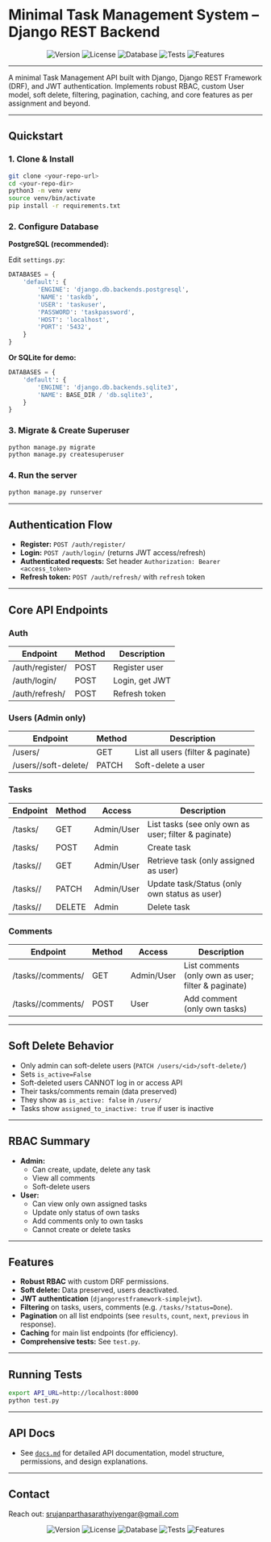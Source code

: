 # Minimal Task Management System – Django REST Backend

<p align="center">
  <img src="https://img.shields.io/badge/Version-v1.1-blue?style=for-the-badge" alt="Version">
  <img src="https://img.shields.io/badge/License-GPL%203.0-black?style=for-the-badge" alt="License">
  <img src="https://img.shields.io/badge/DB-PostgreSQL%20%7C%20SQLite-blue?style=for-the-badge" alt="Database">
  <img src="https://img.shields.io/badge/Tests-Passing-brightgreen?style=for-the-badge" alt="Tests">
  <img src="https://img.shields.io/badge/Features-Caching%2C%20Filtering%2C%20Pagination-brightgreen?style=for-the-badge" alt="Features">
</p>

---

A minimal Task Management API built with Django, Django REST Framework (DRF), and JWT authentication. Implements robust RBAC, custom User model, soft delete, filtering, pagination, caching, and core features as per assignment and beyond.

---

## Quickstart

### 1. Clone & Install

```bash
git clone <your-repo-url>
cd <your-repo-dir>
python3 -m venv venv
source venv/bin/activate
pip install -r requirements.txt
```

### 2. Configure Database

**PostgreSQL (recommended):**

Edit `settings.py`:
```python
DATABASES = {
    'default': {
        'ENGINE': 'django.db.backends.postgresql',
        'NAME': 'taskdb',
        'USER': 'taskuser',
        'PASSWORD': 'taskpassword',
        'HOST': 'localhost',
        'PORT': '5432',
    }
}
```

**Or SQLite for demo:**
```python
DATABASES = {
    'default': {
        'ENGINE': 'django.db.backends.sqlite3',
        'NAME': BASE_DIR / 'db.sqlite3',
    }
}
```

### 3. Migrate & Create Superuser

```bash
python manage.py migrate
python manage.py createsuperuser
```

### 4. Run the server

```bash
python manage.py runserver
```

---

## Authentication Flow

- **Register:** `POST /auth/register/`
- **Login:** `POST /auth/login/` (returns JWT access/refresh)
- **Authenticated requests:** Set header `Authorization: Bearer <access_token>`
- **Refresh token:** `POST /auth/refresh/` with `refresh` token

---

## Core API Endpoints

### Auth

| Endpoint          | Method | Description     |
|-------------------|--------|----------------|
| /auth/register/   | POST   | Register user  |
| /auth/login/      | POST   | Login, get JWT |
| /auth/refresh/    | POST   | Refresh token  |

### Users (Admin only)

| Endpoint                    | Method | Description           |
|-----------------------------|--------|----------------------|
| /users/                     | GET    | List all users (filter & paginate) |
| /users/<id>/soft-delete/    | PATCH  | Soft-delete a user   |

### Tasks

| Endpoint           | Method   | Access   | Description                 |
|--------------------|----------|----------|-----------------------------|
| /tasks/            | GET      | Admin/User | List tasks (see only own as user; filter & paginate) |
| /tasks/            | POST     | Admin    | Create task                 |
| /tasks/<id>/       | GET      | Admin/User | Retrieve task (only assigned as user) |
| /tasks/<id>/       | PATCH    | Admin/User | Update task/Status (only own status as user) |
| /tasks/<id>/       | DELETE   | Admin    | Delete task                 |

### Comments

| Endpoint                       | Method | Access     | Description                         |
|---------------------------------|--------|------------|-------------------------------------|
| /tasks/<id>/comments/           | GET    | Admin/User | List comments (only own as user; filter & paginate) |
| /tasks/<id>/comments/           | POST   | User       | Add comment (only own tasks)        |

---

## Soft Delete Behavior

- Only admin can soft-delete users (`PATCH /users/<id>/soft-delete/`)
- Sets `is_active=False`
- Soft-deleted users CANNOT log in or access API
- Their tasks/comments remain (data preserved)
- They show as `is_active: false` in `/users/`
- Tasks show `assigned_to_inactive: true` if user is inactive

---

## RBAC Summary

- **Admin:**
    - Can create, update, delete any task
    - View all comments
    - Soft-delete users
- **User:**
    - Can view only own assigned tasks
    - Update only status of own tasks
    - Add comments only to own tasks
    - Cannot create or delete tasks

---

## Features

- **Robust RBAC** with custom DRF permissions.
- **Soft delete:** Data preserved, users deactivated.
- **JWT authentication** (`djangorestframework-simplejwt`).
- **Filtering** on tasks, users, comments (e.g. `/tasks/?status=Done`).
- **Pagination** on all list endpoints (see `results`, `count`, `next`, `previous` in response).
- **Caching** for main list endpoints (for efficiency).
- **Comprehensive tests:** See `test.py`.

---

## Running Tests

```bash
export API_URL=http://localhost:8000
python test.py
```

---

## API Docs

- See [`docs.md`](docs.md) for detailed API documentation, model structure, permissions, and design explanations.

---

## Contact

Reach out: [srujanparthasarathyiyengar@gmail.com](mailto:srujanparthasarathyiyengar@gmail.com)

<p align="center">
  <img src="https://img.shields.io/badge/Version-v1.1-blue?style=for-the-badge" alt="Version">
  <img src="https://img.shields.io/badge/License-GPL%203.0-black?style=for-the-badge" alt="License">
  <img src="https://img.shields.io/badge/DB-PostgreSQL%20%7C%20SQLite-blue?style=for-the-badge" alt="Database">
  <img src="https://img.shields.io/badge/Tests-Passing-brightgreen?style=for-the-badge" alt="Tests">
  <img src="https://img.shields.io/badge/Features-Caching%2C%20Filtering%2C%20Pagination-brightgreen?style=for-the-badge" alt="Features">
</p>